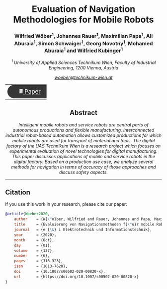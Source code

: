 <h1 align="center">
Evaluation of Navigation Methodologies for Mobile Robots
</h1>

<h3 align="center">
Wilfried Wöber<sup>1</sup>, Johannes Rauer<sup>1</sup>, Maximilian Papa<sup>1</sup>, Ali Aburaia<sup>1</sup>, Simon Schwaiger<sup>1</sup>, Georg Novotny<sup>1</sup>, Mohamed Aburaia<sup>1</sup> and Wilfried Kubinger<sup>1</sup>
</h3>

<i align="center">

<sup>1</sup> University of Applied Sciences Technikum Wien, Faculty of Industrial Engineering, 1200 Vienna, Austria

<a href="mailto:novotny@technikum-wien.at">woeber@technikum-wien.at</a>

</i>

<table align="center" style="border-collapse: collapse; max-width: 100pt;">
  <tr>
    <td align="middle" style="border: none;">
      <a href="https://www.researchgate.net/publication/343899699_Evaluierung_von_Navigationsmethoden_fur_mobile_RoboterEvaluation_of_navigation_methodologies_for_mobile_robots" style="color: white; font-size: 14pt;">
        <div style="background-color: #363636; border-radius: 50px; padding: 10px 20px; color: white; width: 80pt;">
            <img src="img/document_icon.png" height="14" style="transform:translate(-10%,-1px);"> Paper
        </div>
      </a>
    </td>
  </tr>
</table>

<h2 align="center"> Abstract</h2>

<i align="center">

Intelligent mobile robots and service robots are central parts of autonomous productions and flexible manufacturing. Interconnected industrial robot-based automation allows customized productions for which mobile robots are used for transport of material and tools. The digital factory of the UAS Technikum Wien is a research project which focuses on experimental evaluation of novel technologies for digital manufacturing. This paper discusses applications of mobile and service robots in the digital factory. Based on a production use case, we analyze several methods for navigation in terms of accuracy of those approaches and discuss safety aspects.

</i>

***************************************

## Citation

If you use this work in your research, please cite our paper:

```bibtex
@article{Woeber2020,
    author    = {W{\"o}ber, Wilfried and Rauer, Johannes and Papa, Maximilian and Aburaia, Ali and Schwaiger, Simon and Novotny, Georg and Aburaia, Mohamed and Kubinger, Wilfried},
    title     = {Evaluierung von Navigationsmethoden f{\"u}r mobile Roboter},
    journal   = {e {\&} i Elektrotechnik und Informationstechnik},
    year      = {2020},
    month     = {Oct},
    day       = {01},
    volume    = {137},
    number    = {6},
    pages     = {316-323},
    issn      = {1613-7620},
    doi       = {10.1007/s00502-020-00820-x},
    url       = {https://doi.org/10.1007/s00502-020-00820-x}
}
```